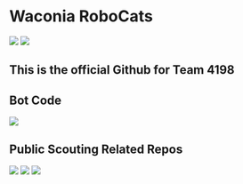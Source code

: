 # Waconia RoboCats 
<body>
<p>
 <a href="https://www.team4198.org" alt="Contributors">
        <img src="https://img.shields.io/badge/Website-team4198.org-purple?style=for-the-badge" /></a>
   <a href="https://twitter.com/robocats_4198" alt="Contributors">
        <img src="https://img.shields.io/twitter/follow/robocats_4198?style=social&logo=twitter" /></a>
<!-- <img source="https://img.shields.io/badge/Website-Here-purple?style=for-the-badge" /> -->
    
</p>

## This is the official Github for Team 4198
<!-- You can find our website [here](https://www.team4198.org/) -->

## Bot Code

<a href="https://github.com/4198-Programmers/Charged-Up-2023" alt="2023 Bot Code">
        <img src="https://img.shields.io/badge/2023 Bot Code-Repo-7289da?style=for-the-badge" /></a>
        
## Public Scouting Related Repos

<p>
<a href="https://github.com/4198-Programmers/MeanScout_4198" alt="Contributors">
        <img src="https://img.shields.io/badge/Meanscout-Repo-7289da?style=for-the-badge" /></a>
<a href="https://github.com/4198-Programmers/MeanScout_4198" alt="Contributors">
        <img src="https://img.shields.io/badge/Meanscout Api-Repo-7289da?style=for-the-badge" /></a>
<a href="https://github.com/4198-Programmers/MeanScout_4198" alt="Contributors">
        <img src="https://img.shields.io/badge/Vilescout-Repo-7289da?style=for-the-badge" /></a>
</p>

  
</body>
<!--

**Here are some ideas to get you started:**

🙋‍♀️ A short introduction - what is your organization all about?
🌈 Contribution guidelines - how can the community get involved?
👩‍💻 Useful resources - where can the community find your docs? Is there anything else the community should know?
🍿 Fun facts - what does your team eat for breakfast?
🧙 Remember, you can do mighty things with the power of [Markdown](https://docs.github.com/github/writing-on-github/getting-started-with-writing-and-formatting-on-github/basic-writing-and-formatting-syntax)
-->
